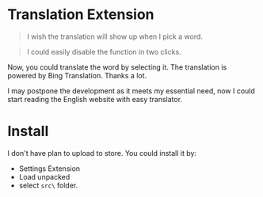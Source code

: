 # Translation Extension

> I wish the translation will show up when I pick a word.

> I could easily disable the function in two clicks.

Now, you could translate the word by selecting it.
The translation is powered by Bing Translation. Thanks a lot.

I may postpone the development as it meets my essential need, now I could start
reading the English website with easy translator.


# Install
I don't have plan to upload to store.
You could install it by:
* Settings Extension
* Load unpacked
* select `src\` folder.
